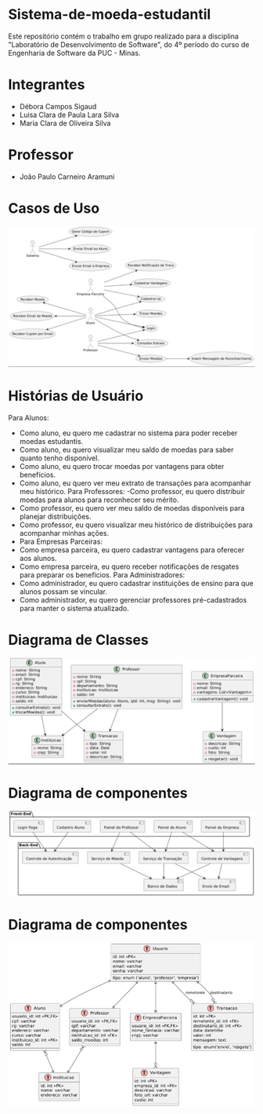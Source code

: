 # Sistema-de-moeda-estudantil
Este repositório contém o trabalho em grupo realizado para a disciplina "Laboratório de Desenvolvimento de Software", do 4º período do curso de Engenharia de Software da PUC - Minas.

# Integrantes
- Débora Campos Sigaud
- Luisa Clara de Paula Lara Silva
- Maria Clara de Oliveira Silva

# Professor
- João Paulo Carneiro Aramuni

# Casos de Uso
  <img src="https://github.com/luisaassilva/Sistema-de-moeda-estudantil/blob/main/diagramas/casos_uso.jpeg" alt="Casos de Uso">


# Histórias de Usuário
 Para Alunos:
- Como aluno, eu quero me cadastrar no sistema para poder receber moedas estudantis.
- Como aluno, eu quero visualizar meu saldo de moedas para saber quanto tenho disponível.
- Como aluno, eu quero trocar moedas por vantagens para obter benefícios.
- Como aluno, eu quero ver meu extrato de transações para acompanhar meu histórico.
 Para Professores:
-Como professor, eu quero distribuir moedas para alunos para reconhecer seu mérito.
- Como professor, eu quero ver meu saldo de moedas disponíveis para planejar distribuições.
- Como professor, eu quero visualizar meu histórico de distribuições para acompanhar minhas ações.
- Para Empresas Parceiras:
- Como empresa parceira, eu quero cadastrar vantagens para oferecer aos alunos.
- Como empresa parceira, eu quero receber notificações de resgates para preparar os benefícios.
Para Administradores:
- Como administrador, eu quero cadastrar instituições de ensino para que alunos possam se vincular.
- Como administrador, eu quero gerenciar professores pré-cadastrados para manter o sistema atualizado.

# Diagrama de Classes
  <img src="https://github.com/luisaassilva/Sistema-de-moeda-estudantil/blob/main/diagramas/diagrama_classes.jpeg" alt="Diagrama de Classes">

  # Diagrama de componentes
  <img src="https://github.com/luisaassilva/Sistema-de-moeda-estudantil/blob/main/diagramas/diagrama_componentes.jpeg" alt="Diagrama de Classes">

  # Diagrama de componentes
  <img src="https://github.com/luisaassilva/Sistema-de-moeda-estudantil/blob/main/diagramas/ModeloER.png" alt="Diagrama de Classes">

